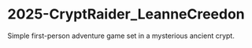 # 2025-CryptRaider_LeanneCreedon
Simple first-person adventure game set in a mysterious ancient crypt.
